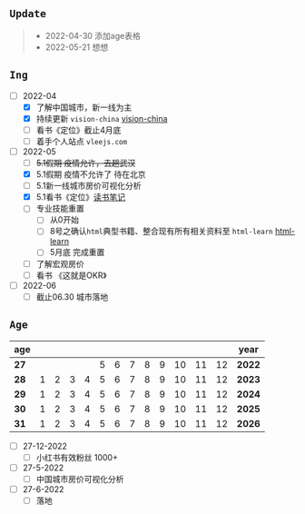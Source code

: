 ## `Update`

>- 2022-04-30 添加age表格
>- 2022-05-21 想想

## `Ing`

- [ ] 2022-04
    - [x] 了解中国城市，新一线为主
    - [x] 持续更新 `vision-china` [vision-china](https://github.com/yayxs/vision-china)
    - [ ] 看书《定位》截止4月底
    - [ ] 着手个人站点 `vleejs.com`
- [ ] 2022-05
    - [ ] ~~5.1假期 疫情允许，去趟武汉~~
    - [x] 5.1假期 疫情不允许了 待在北京
    - [ ] 5.1新一线城市房价可视化分析
    - [x] 5.1看书《定位》[读书笔记](https://github.com/yayxs/frontend-thick-talk/issues/33)
    - [ ] 专业技能重置 
      - [ ] 从0开始
      - [ ] 8号之确认`html`典型书籍、整合现有所有相关资料至 `html-learn` [html-learn](https://github.com/yayxs/html-learn)
      - [ ] 5月底 完成重置
    - [ ] 了解宏观房价
    - [ ] 看书 《这就是OKR》
- [ ] 2022-06
    - [ ] 截止06.30 城市落地

## `Age`

| age    |      |      |      |      |      |      |      |      |      |      |      |      | year     |
| ------ | ---- | ---- | ---- | ---- | ---- | ---- | ---- | ---- | ---- | ---- | ---- | ---- | -------- |
| **27** |      |      |      |      | 5    | 6    | 7    | 8    | 9    | 10   | 11   | 12   | **2022** |
| **28** | 1    | 2    | 3    | 4    | 5    | 6    | 7    | 8    | 9    | 10   | 11   | 12   | **2023** |
| **29** | 1    | 2    | 3    | 4    | 5    | 6    | 7    | 8    | 9    | 10   | 11   | 12   | **2024** |
| **30** | 1    | 2    | 3    | 4    | 5    | 6    | 7    | 8    | 9    | 10   | 11   | 12   | **2025** |
| **31** | 1    | 2    | 3    | 4    | 5    | 6    | 7    | 8    | 9    | 10   | 11   | 12   | **2026** |

- [ ] 27-12-2022
  - [ ] 小红书有效粉丝 1000+
- [ ] 27-5-2022
  - [ ] 中国城市房价可视化分析
- [ ] 27-6-2022
  - [ ] 落地
